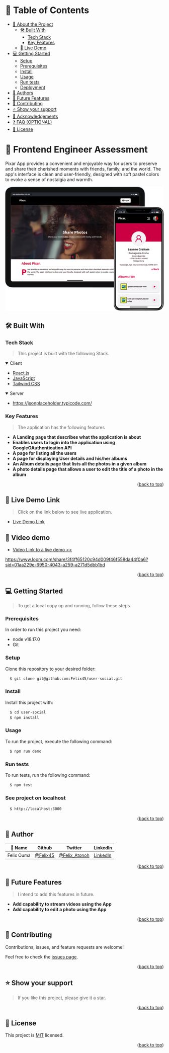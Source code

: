 <a name="readme-top"></a>

<!--
HOW TO USE:
This is an example of how you may give instructions on setting up your project locally.

Modify this file to match your project and remove sections that don't apply.

REQUIRED SECTIONS:
- Table of Contents
- About the Project
  - Built With
  - Live Demo
- Getting Started
- Authors
- Future Features
- Contributing
- Show your support
- Acknowledgements
- License

OPTIONAL SECTIONS:
- FAQ

After you're finished please remove all the comments and instructions!
-->

<div align="center">
  <!-- You are encouraged to replace this logo with your own! Otherwise you can also remove it. -->
</div>

<!-- TABLE OF CONTENTS -->

# 📗 Table of Contents

- [📖 About the Project](#about-project)
  - [🛠 Built With](#built-with)
    - [Tech Stack](#tech-stack)
    - [Key Features](#key-features)
  - [🚀 Live Demo](#live-demo)
- [💻 Getting Started](#getting-started)
  - [Setup](#setup)
  - [Prerequisites](#prerequisites)
  - [Install](#install)
  - [Usage](#usage)
  - [Run tests](#run-tests)
  - [Deployment](#triangular_flag_on_post-deployment)
- [👥 Authors](#authors)
- [🔭 Future Features](#future-features)
- [🤝 Contributing](#contributing)
- [⭐️ Show your support](#support)
- [🙏 Acknowledgements](#acknowledgements)
- [❓ FAQ (OPTIONAL)](#faq)
- [📝 License](#license)

<!-- PROJECT DESCRIPTION -->

# 📖 Frontend Engineer Assessment <a name="about-project"></a>

Pixar App provides a convenient and enjoyable way for users to preserve and share their cherished moments with friends, family, and the world. The app's interface is clean and user-friendly, designed with soft pastel colors to evoke a sense of nostalgia and warmth.

<img src="screenshot.png" width="700px" />

<!-- **[your_project__name]** is a... -->

## 🛠 Built With <a name="built-with"></a>

### Tech Stack <a name="tech-stack"></a>

> This project is built with the following Stack.

<details open>
  <summary>Client</summary>
  <ul>
    <li><a href="https://reactjs.org/">React.js</a></li>
    <li><a href="https://developer.mozilla.org/en-US/docs/Web/JavaScript">JavaScript</a></li>
    <li><a href="https://tailwindcss.com/">Tailwind CSS</a></li>
  </ul>
</details>

<details open>
  <summary>Server</summary>
  <ul>
    <li><a href="https://jsonplaceholder.typicode.com/">https://jsonplaceholder.typicode.com/</a></li>
  </ul>
</details>

<!-- Features -->

### Key Features <a name="key-features"></a>

> The application has the following features 

- **A Landing page that describes what the application is about**
- **Enables users to login into the application using GoogleOAuthentication API**
- **A page for listing all the users**
- **A page for displaying User details and his/her albums**
- **An Album details page that lists all the photos in a given album**
- **A photo details page that allows a user to edit the title of a photo in the album**

<p align="right">(<a href="#readme-top">back to top</a>)</p>

<!-- LIVE DEMO -->

## 🚀 Live Demo Link <a name="live-demo"></a>

> Click on the link below to see live application.

- [Live Demo Link](https://usersocial.vercel.app/)

## 🚀 Video demo <a name="live-demo"></a>
- [Video Link to a live demo >> ](https://www.loom.com/share/3f4ff65120c94d009f46f558da44f0a6?sid=01aa229e-6950-4043-a259-a271d5dbb1bd)

https://www.loom.com/share/3f4ff65120c94d009f46f558da44f0a6?sid=01aa229e-6950-4043-a259-a271d5dbb1bd

<p align="right">(<a href="#readme-top">back to top</a>)</p>

<!-- GETTING STARTED -->

## 💻 Getting Started <a name="getting-started"></a>

> To get a local copy up and running, follow these steps.

### Prerequisites

In order to run this project you need:
  - node v18.17.0
  - Git

<!--
Example command:

```sh
 gem install rails
```
 -->

### Setup

Clone this repository to your desired folder:

```sh
  $ git clone git@github.com:Felix45/user-social.git
```

### Install

Install this project with:


```sh
  $ cd user-social
  $ npm install
```

### Usage

To run the project, execute the following command:

```sh
  $ npm run demo
```

### Run tests

To run tests, run the following command:

```sh
  $ npm test
```

### See project on localhost

```sh
  $ http://localhost:3000

```

<p align="right">(<a href="#readme-top">back to top</a>)</p>

<!-- AUTHORS -->

## 👥 Author <a name="authors"></a>

| 👤 Name | Github | Twitter | LinkedIn |
|------|--------|---------|----------|
|Felix Ouma|[@Felix45](https://github.com/Felix45)|[@Felix_Atonoh](https://twitter.com/Felix_Atonoh)|[LinkedIn](https://www.linkedin.com/in/felix-ouma)|


<p align="right">(<a href="#readme-top">back to top</a>)</p>

<!-- FUTURE FEATURES -->

## 🔭 Future Features <a name="future-features"></a>

> I intend to add this features in future.

- **Add capability to stream videos using the App**
- **Add capability to edit a photo using the App**


<p align="right">(<a href="#readme-top">back to top</a>)</p>

<!-- CONTRIBUTING -->

## 🤝 Contributing <a name="contributing"></a>

Contributions, issues, and feature requests are welcome!

Feel free to check the [issues page](../../issues/).

<p align="right">(<a href="#readme-top">back to top</a>)</p>


<!-- SUPPORT -->

## ⭐️ Show your support <a name="support"></a>

> If you like this project, please give it a star.

<p align="right">(<a href="#readme-top">back to top</a>)</p>

<!-- FAQ (optional) 
<p align="right">(<a href="#readme-top">back to top</a>)</p>



## ❓ FAQ (OPTIONAL) <a name="faq"></a>

> Add at least 2 questions new developers would ask when they decide to use your project.

- **[Question_1]**

  - [Answer_1]

- **[Question_2]**

  - [Answer_2]

  -->

<!-- <p align="right">(<a href="#readme-top">back to top</a>)</p> -->

<!-- LICENSE -->

## 📝 License <a name="license"></a>

This project is [MIT](./LICENSE) licensed.

<p align="right">(<a href="#readme-top">back to top</a>)</p>
